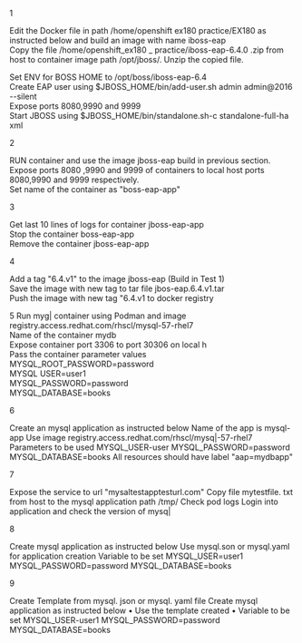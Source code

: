 1

Edit the Docker file in path /home/openshift ex180 practice/EX180 as instructed below and build an image with name iboss-eap  
Copy the file /home/openshift_ex180 _ practice/iboss-eap-6.4.0 .zip from host to container image path /opt/jboss/. Unzip the copied file.  

﻿﻿Set ENV for BOSS HOME to /opt/boss/iboss-eap-6.4  
﻿﻿Create EAP user using $JBOSS_HOME/bin/add-user.sh admin admin@2016 --silent  
﻿﻿Expose ports 8080,9990 and 9999  
﻿﻿Start JBOSS using $JBOSS_HOME/bin/standalone.sh-c standalone-full-ha xml  



2

RUN container and use the image jboss-eap build in previous section.  
Expose ports 8080 ,9990 and 9999 of containers to local host ports 8080,9990 and 9999 respectively.  
Set name of the container as "boss-eap-app"  
  


3

Get last 10 lines of logs for container jboss-eap-app  
Stop the container boss-eap-app  
Remove the container jboss-eap-app  



4

Add a tag "6.4.v1" to the image jboss-eap (Build in Test 1)  
Save the image with new tag to tar file jbos-eap.6.4.v1.tar  
Push the image with new tag "6.4.v1 to docker registry  


5
Run myg| container using Podman and image registry.access.redhat.com/rhscl/mysql-57-rhel7  
Name of the container mydb  
Expose container port 3306 to port 30306 on local h  
Pass the container parameter values  
MYSQL_ROOT_PASSWORD=password  
MYSQL USER=user1  
MYSQL_PASSWORD=password  
MYSQL_DATABASE=books  

6

Create an mysql application as instructed below
Name of the app is mysql-app
Use image registry.access.redhat.com/rhscl/mysq|-57-rhel7
Parameters to be used MYSQL_USER-user
MYSQL_PASSWORD=password
MYSQL_DATABASE=books
All resources should have label "aap=mydbapp"

7

Expose the service to url "mysaltestapptesturl.com"
Copy file mytestfile. txt from host to the mysql application path /tmp/
Check pod logs
Login into application and check the version of mysq|

8

Create mysql application as instructed below
Use mysql.son or mysql.yaml for application creation
Variable to be set
MYSQL_USER=user1
MYSQL_PASSWORD=password
MYSQL_DATABASE=books

9

Create Template from mysql. json or mysql. yaml file
Create mysql application as instructed below
	• ﻿Use the template created
	• ﻿Variable to be set
MYSQL_USER-user1
MYSQL_PASSWORD=password
MYSQL_DATABASE=books


